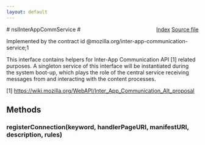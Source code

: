 ```yaml
---
layout: default
---
```

<div class='links' style='float:right'><a href="../index.html">Index</a>
<a href="http://dxr.mozilla.org/mozilla-central/source/dom/interfaces/apps/nsIInterAppCommService.idl">Source file</a>
</div>
# nsIInterAppCommService #
  
Implemented by the contract id @mozilla.org/inter-app-communication-service;1  
  
This interface contains helpers for Inter-App Communication API [1] related  
purposes. A singleton service of this interface will be instantiated during  
the system boot-up, which plays the role of the central service receiving  
messages from and interacting with the content processes.  
  
[1] https://wiki.mozilla.org/WebAPI/Inter_App_Communication_Alt_proposal  
  

## Methods ##

### registerConnection(keyword, handlerPageURI, manifestURI, description, rules) ###
